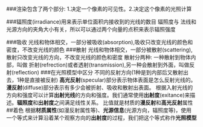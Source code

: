 ###渲染包含了两个部分: 1.决定一个像素的可见性。2.决定这个像素的光照计算

###辐照度(irradiance)用来表示单位面积内接收到的光线的数目
   辐照度与 法线和光源方向的夹角大小有关，所以可以通过两个向量的点积来表示辐照强度

###吸收
    光线和物体相交，一部分被吸收(absorption),吸收只改变光线的颜色和密度，不改变光线的颜色
###散射
    光线和物体相交，一部分被散射(scattering),散射只改变光线的方向，不改变光线的颜色和密度
    散射分两种: 一种散射到物体内部，叫做 折射(refrection)或者透射(transmission),另一种会散射到外面，叫做反射(reflection)
###在光照模型中区分 不同的反射方向(1种是到内部后又散射出去，1种是直接被反射)
**高光反射**(specular)部分表示物体表面是怎么反射光线的。
**漫反射**(diffuse)部分表示有多少会被折射、吸收和散射出表面。
根据入射光线的方向和强度可以计算**出射光线**的方向和强度。我们通常使用**出射度**(exitance)来描述。**辐照度**和**出射度**之间满足线性关系。
比值就是材质的**漫反射**和**高光反射**属性
##着色
根据**材质属性**(如漫反射属性等)、**光源信息**(光源方向，辐照度等)，使用一个等式来计算沿着某个观察方向的**出射度**的过程，我们把这个等式称作**光照模型**